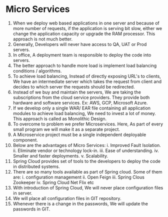 # Micro Services
1. When we deploy web based applications in one server and because of more number of requests, if the application is serving bit slow, either we change the application capacity or upgrade the RAM processor. This approach is not much better.
2. Generally, Developers will never have access to QA, UAT or Prod servers. 
3. In office, A deployment team is responsible to deploy the code into servers. 
4. The better approach to handle more load is implement load balancing conditions / algorithms. 
5. To achieve load balancing, Instead of directly exposing URL's to clients, We have an intermediate server which takes the    request from client and decides to which server the requests should be redirected. 
6. Instead of we buy and maintain the servers, We are taking the subscriptions from the cloud service providers. 
They provide both hardware and software services. 
   Ex: AWS, GCP, Microsoft Azure. 
7. If we develop only a single WAR/ EAR file containing all application modules to achieve load balancing, We need to invest a lot of money. This approach is called as Monolithic Design. 
8. To overcome to problem we prefer Microservices. Here, As part of every small program we will make it as a separate project. 
9. A Microservice project must be a single independent deployable component. 
10. Below are the advantages of Micro Services:
  i. Improved Fault Isolation.
  ii. Eliminate vendor or technology lock-in. 
  iii. Ease of understanding. 
  iv. Smaller and faster deployments. 
  v. Scalability. 
11. Spring Cloud provides set of tools to the developers to deploy the code in distributed systems. 
12. There are so many tools available as part of Spring cloud. Some of them are: 
  i. configuration management
 ii. Open Feign 
 iii. Spring Clous Zookeeper
 iv. Spring Cloud Net Flix etc
13. With introduction of Spring Cloud, We will never place configuration files in server. 
14. We will place all configuration files in GIT repository. 
15. Whenever there is a change in the passwords, We will update the passwords in GIT. 

